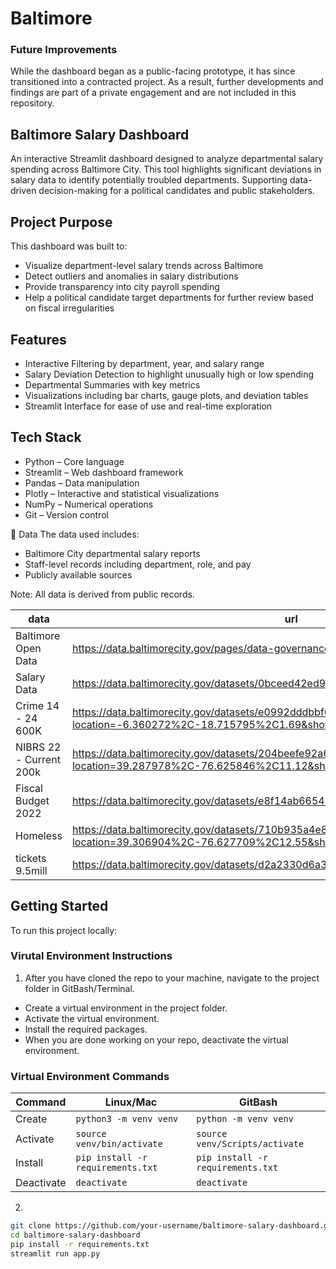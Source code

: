 # Baltimore

### Future Improvements 
While the dashboard began as a public-facing prototype, it has since transitioned into a contracted project. As a result, further developments and findings are part of a private engagement and are not included in this repository.

## Baltimore Salary Dashboard
An interactive Streamlit dashboard designed to analyze departmental salary spending across Baltimore City. This tool highlights significant deviations in salary data to identify potentially troubled departments. Supporting data-driven decision-making for a political candidates and public stakeholders.

## Project Purpose
This dashboard was built to:
- Visualize department-level salary trends across Baltimore
- Detect outliers and anomalies in salary distributions
- Provide transparency into city payroll spending
- Help a political candidate target departments for further review based on fiscal irregularities

## Features
- Interactive Filtering by department, year, and salary range
- Salary Deviation Detection to highlight unusually high or low spending
- Departmental Summaries with key metrics 
- Visualizations including bar charts, gauge plots, and deviation tables
- Streamlit Interface for ease of use and real-time exploration

## Tech Stack
- Python – Core language
- Streamlit – Web dashboard framework
- Pandas – Data manipulation
- Plotly – Interactive and statistical visualizations
- NumPy – Numerical operations
- Git – Version control

📁 Data
The data used includes:
- Baltimore City departmental salary reports
- Staff-level records including department, role, and pay
- Publicly available sources 

Note: All data is derived from public records.

| data | url |
| --- | --- |
| Baltimore Open Data | https://data.baltimorecity.gov/pages/data-governance |
| Salary Data | https://data.baltimorecity.gov/datasets/0bceed42ed994e65bec410bdf9c383c8_0/explore |
| Crime 14 - 24 600K| https://data.baltimorecity.gov/datasets/e0992dddbbf64231976d5d57763ec4f5_0/explore?location=-6.360272%2C-18.715795%2C1.69&showTable=true |
| NIBRS 22 - Current 200k | https://data.baltimorecity.gov/datasets/204beefe92a645d79fdf0969957bbdf8_0/explore?location=39.287978%2C-76.625846%2C11.12&showTable=true |
| Fiscal Budget 2022 | https://data.baltimorecity.gov/datasets/e8f14ab665424a878dd32ddc150e9d75_0/explore | 
| Homeless | https://data.baltimorecity.gov/datasets/710b935a4e864284ad5da9019fe5fca2_0/explore?location=39.306904%2C-76.627709%2C12.55&showTable=true| 
| tickets 9.5mill | https://data.baltimorecity.gov/datasets/d2a2330d6a374ad39a24a0d7f7b58f19_0/explore | 


## Getting Started
To run this project locally:

###  Virutal Environment Instructions

1. After you have cloned the repo to your machine, navigate to the project 
folder in GitBash/Terminal.
- Create a virtual environment in the project folder. 
- Activate the virtual environment.
- Install the required packages. 
- When you are done working on your repo, deactivate the virtual environment.

### Virtual Environment Commands
| Command | Linux/Mac | GitBash |
| ------- | --------- | ------- |
| Create | `python3 -m venv venv` | `python -m venv venv` |
| Activate | `source venv/bin/activate` | `source venv/Scripts/activate` |
| Install | `pip install -r requirements.txt` | `pip install -r requirements.txt` |
| Deactivate | `deactivate` | `deactivate` |

2. 
```bash
git clone https://github.com/your-username/baltimore-salary-dashboard.git
cd baltimore-salary-dashboard
pip install -r requirements.txt
streamlit run app.py
```




